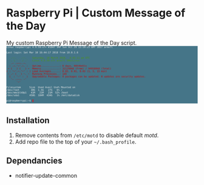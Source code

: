 # Raspberry Pi | Custom Message of the Day
My custom Raspberry Pi Message of the Day script.
![screenshot](https://github.com/evansharp/rpi-motd/raw/master/Screenshot%202018-03-10%20at%208.46.14%20AM.png)

## Installation

1. Remove contents from `/etc/motd` to disable default _motd_.
2. Add repo file to the top of your `~/.bash_profile`.

## Dependancies

- notifier-update-common
